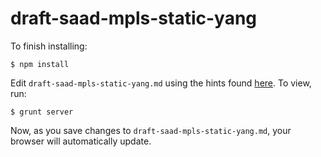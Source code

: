 # draft-saad-mpls-static-yang

To finish installing:

    $ npm install

Edit `draft-saad-mpls-static-yang.md` using the hints found
[here](https://github.com/cabo/kramdown-rfc2629).  To view, run:

    $ grunt server

Now, as you save changes to `draft-saad-mpls-static-yang.md`, your browser will automatically
update.
